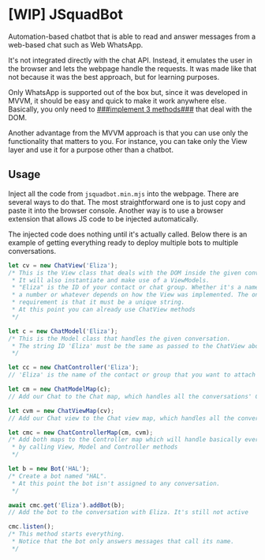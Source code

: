 # [WIP] JSquadBot
Automation-based chatbot that is able to read and answer messages from a web-based chat such as Web WhatsApp.

It's not integrated directly with the chat API. Instead, it emulates the user in the browser and lets the webpage handle the requests. It was made like that not because it was the best approach, but for learning purposes.

Only WhatsApp is supported out of the box but, since it was developed in MVVM, it should be easy and quick to make it work anywhere else. Basically, you only need to [###implement 3 methods###]() that deal with the DOM.

Another advantage from the MVVM approach is that you can use only the functionality that matters to you. For instance, you can take only the View layer and use it for a purpose other than a chatbot.

## Usage
Inject all the code from `jsquadbot.min.mjs` into the webpage. There are several ways to do that. The most straightforward one is to just copy and paste it into the browser console. Another way is to use a browser extension that allows JS code to be injected automatically.

The injected code does nothing until it's actually called. Below there is an example of getting everything ready to deploy multiple bots to multiple conversations.

```javascript
let cv = new ChatView('Eliza');
/* This is the View class that deals with the DOM inside the given conversation.
 * It will also instantiate and make use of a ViewModels.
 * "Eliza" is the ID of your contact or chat group. Whether it's a name,
 * a number or whatever depends on how the View was implemented. The only
 * requirement is that it must be a unique string.
 * At this point you can already use ChatView methods
 */

let c = new ChatModel('Eliza');
/* This is the Model class that handles the given conversation.
 * The string ID 'Eliza' must be the same as passed to the ChatView above
 */

let cc = new ChatController('Eliza');
// 'Eliza' is the name of the contact or group that you want to attach to.

let cm = new ChatModelMap(c);
// Add our Chat to the Chat map, which handles all the conversations' ChatModels

let cvm = new ChatViewMap(cv);
// Add our Chat view to the Chat view map, which handles all the conversations Views

let cmc = new ChatControllerMap(cm, cvm);
/* Add both maps to the Controller map which will handle basically everything
 * by calling View, Model and Controller methods
 */

let b = new Bot('HAL');
/* Create a bot named "HAL".
 * At this point the bot isn't assigned to any conversation.
 */

await cmc.get('Eliza').addBot(b);
// Add the bot to the conversation with Eliza. It's still not active

cmc.listen();
/* This method starts everything.
 * Notice that the bot only answers messages that call its name.
 */
```
